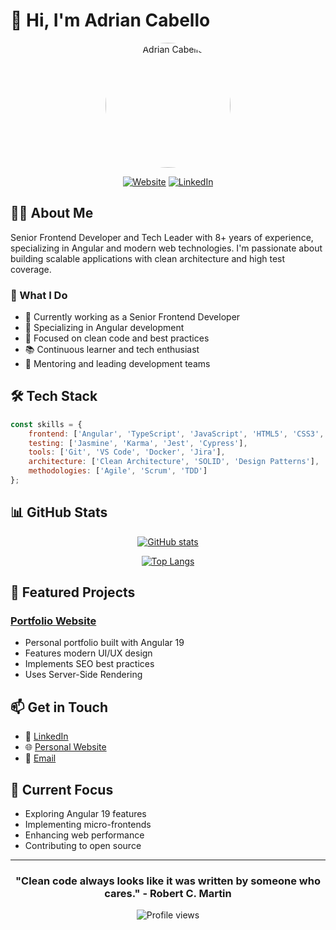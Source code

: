 # 👋 Hi, I'm Adrian Cabello

<div align="center">
  <img src="https://adriancabello.dev/assets/images/ghibli.jpeg" alt="Adrian Cabello" width="200" style="border-radius: 50%;" />
  
  [![Website](https://img.shields.io/badge/Website-adriancabello.dev-blue?style=flat-square&logo=google-chrome)](https://adriancabello.dev)
  [![LinkedIn](https://img.shields.io/badge/LinkedIn-Adrian_Cabello-blue?style=flat-square&logo=linkedin)](https://linkedin.com/in/adrian-cabello)
</div>

## 👨‍💻 About Me

Senior Frontend Developer and Tech Leader with 8+ years of experience, specializing in Angular and modern web technologies. I'm passionate about building scalable applications with clean architecture and high test coverage.

### 🚀 What I Do

- 💼 Currently working as a Senior Frontend Developer
- 🌟 Specializing in Angular development
- 🎯 Focused on clean code and best practices
- 📚 Continuous learner and tech enthusiast
- 👥 Mentoring and leading development teams

## 🛠️ Tech Stack

```javascript
const skills = {
    frontend: ['Angular', 'TypeScript', 'JavaScript', 'HTML5', 'CSS3', 'SCSS'],
    testing: ['Jasmine', 'Karma', 'Jest', 'Cypress'],
    tools: ['Git', 'VS Code', 'Docker', 'Jira'],
    architecture: ['Clean Architecture', 'SOLID', 'Design Patterns'],
    methodologies: ['Agile', 'Scrum', 'TDD']
};
```

## 📊 GitHub Stats

<div align="center">
  
[![GitHub stats](https://github-readme-stats.vercel.app/api?username=AdrianCabello&show_icons=true&theme=tokyonight)](https://github.com/AdrianCabello)

[![Top Langs](https://github-readme-stats.vercel.app/api/top-langs/?username=AdrianCabello&layout=compact&theme=tokyonight)](https://github.com/AdrianCabello)

</div>

## 🌟 Featured Projects

### [Portfolio Website](https://github.com/AdrianCabello/adrian-cabello)
- Personal portfolio built with Angular 19
- Features modern UI/UX design
- Implements SEO best practices
- Uses Server-Side Rendering

## 📫 Get in Touch

- 💼 [LinkedIn](https://linkedin.com/in/adrian-cabello)
- 🌐 [Personal Website](https://adriancabello.dev)
- 📧 [Email](mailto:your.email@example.com)

## 🎯 Current Focus

- Exploring Angular 19 features
- Implementing micro-frontends
- Enhancing web performance
- Contributing to open source

---

<div align="center">
  
### "Clean code always looks like it was written by someone who cares." - Robert C. Martin

![Profile views](https://komarev.com/ghpvc/?username=AdrianCabello&color=blue)

</div> 